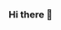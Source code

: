 ### Hi there 👋

<!--
**Juan-Ballester/Juan-Ballester** is a ✨ _special_ ✨ repository because its `README.md` (this file) appears on your GitHub profile.

Here are some ideas to get you started:

- 👋🏼 Hey I'm Juan Pedro Ballester Vives
- 🇪🇸 Originally from Spain, currently in the US 🇺🇸
- 🌱 I’m currently studying a Master in Business Analytics
- Looking for a job in the finance sector
- My LinkedIn profile link: https://www.linkedin.com/in/juan-ballester/
- My Tableau profile link: https://public.tableau.com/app/profile/juan.pedro.ballester.vives#!/?newProfile=&activeTab=0

-->
